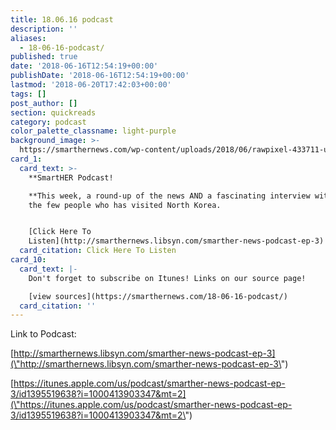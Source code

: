 ```yaml
---
title: 18.06.16 podcast
description: ''
aliases:
  - 18-06-16-podcast/
published: true
date: '2018-06-16T12:54:19+00:00'
publishDate: '2018-06-16T12:54:19+00:00'
lastmod: '2018-06-20T17:42:03+00:00'
tags: []
post_author: []
section: quickreads
category: podcast
color_palette_classname: light-purple
background_image: >-
  https://smarthernews.com/wp-content/uploads/2018/06/rawpixel-433711-unsplash-scaled.jpg
card_1:
  card_text: >-
    **SmartHER Podcast!  

    **This week, a round-up of the news AND a fascinating interview with one of
    the few people who has visited North Korea.


    [Click Here To
    Listen](http://smarthernews.libsyn.com/smarther-news-podcast-ep-3)
  card_citation: Click Here To Listen
card_10:
  card_text: |-
    Don't forget to subscribe on Itunes! Links on our source page!

    [view sources](https://smarthernews.com/18-06-16-podcast/)
  card_citation: ''
---
```

Link to Podcast:

[http://smarthernews.libsyn.com/smarther-news-podcast-ep-3](\"http://smarthernews.libsyn.com/smarther-news-podcast-ep-3\")

[https://itunes.apple.com/us/podcast/smarther-news-podcast-ep-3/id1395519638?i=1000413903347&mt=2](\"https://itunes.apple.com/us/podcast/smarther-news-podcast-ep-3/id1395519638?i=1000413903347&mt=2\")